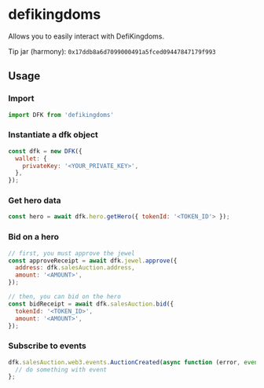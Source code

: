 # defikingdoms
Allows you to easily interact with DefiKingdoms.

Tip jar (harmony): `0x17ddb8a6d7099000491a5fced09447847179f993`


## Usage

### Import
```javascript
import DFK from 'defikingdoms'
```

### Instantiate a dfk object
```javascript
const dfk = new DFK({
  wallet: {
    privateKey: '<YOUR_PRIVATE_KEY>',
  },
});
```

### Get hero data
```javascript
const hero = await dfk.hero.getHero({ tokenId: '<TOKEN_ID'> });
```

### Bid on a hero
```javascript
// first, you must approve the jewel
const approveReceipt = await dfk.jewel.approve({
  address: dfk.salesAuction.address,
  amount: '<AMOUNT>',
});

// then, you can bid on the hero
const bidReceipt = await dfk.salesAuction.bid({
  tokenId: '<TOKEN_ID>',
  amount: '<AMOUNT>',
});
```

### Subscribe to events
```javascript
dfk.salesAuction.web3.events.AuctionCreated(async function (error, event) {
  // do something with event
};
```
